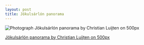 ```yaml
---
layout: post
title: Jökulsárlón panorama
---
```

<div class="pixels-photo">
  <p><img src="https://drscdn.500px.org/photo/1908215/m%3D900/6b1b4c09d8745a781add4ae2be2ecdcf" alt="Photograph Jökulsárlón panorama by Christian Luijten on 500px"></p>
  <a href="https://500px.com/photo/1908215/j%C3%B6kuls%C3%A1rl%C3%B3n-panorama-by-christian-luijten">Jökulsárlón panorama by Christian Luijten on 500px</a>
</div>
<script type="text/javascript" src="https://500px.com/embed.js"></script>
